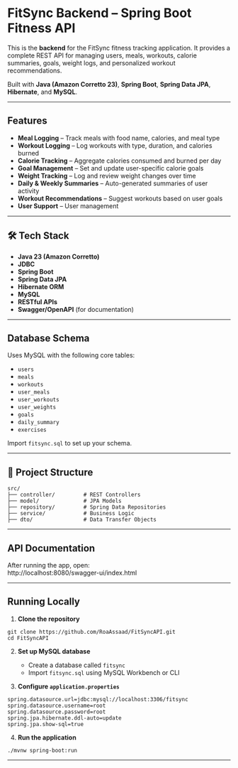 #  FitSync Backend – Spring Boot Fitness API

This is the **backend** for the FitSync fitness tracking application. It provides a complete REST API for managing users, meals, workouts, calorie summaries, goals, weight logs, and personalized workout recommendations.

Built with **Java (Amazon Corretto 23)**, **Spring Boot**, **Spring Data JPA**, **Hibernate**, and **MySQL**.

---

##  Features

-  **Meal Logging** – Track meals with food name, calories, and meal type  
-  **Workout Logging** – Log workouts with type, duration, and calories burned  
-  **Calorie Tracking** – Aggregate calories consumed and burned per day  
-  **Goal Management** – Set and update user-specific calorie goals  
-  **Weight Tracking** – Log and review weight changes over time  
-  **Daily & Weekly Summaries** – Auto-generated summaries of user activity  
-  **Workout Recommendations** – Suggest workouts based on user goals  
-  **User Support** – User management 

---

## 🛠️ Tech Stack

- **Java 23 (Amazon Corretto)**
- **JDBC**  
- **Spring Boot**  
- **Spring Data JPA**  
- **Hibernate ORM**  
- **MySQL**  
- **RESTful APIs**  
- **Swagger/OpenAPI** (for documentation)

---

##  Database Schema

Uses MySQL with the following core tables:
- `users`
- `meals`
- `workouts`
- `user_meals`
- `user_workouts`
- `user_weights`
- `goals`
- `daily_summary`
- `exercises`

Import `fitsync.sql` to set up your schema.

---

## 📂 Project Structure

```
src/
├── controller/         # REST Controllers
├── model/              # JPA Models
├── repository/         # Spring Data Repositories
├── service/            # Business Logic
├── dto/                # Data Transfer Objects

```

---

##  API Documentation

After running the app, open:  
http://localhost:8080/swagger-ui/index.html

---

##  Running Locally

1. **Clone the repository**
```
git clone https://github.com/RoaAssaad/FitSyncAPI.git
cd FitSyncAPI
```

2. **Set up MySQL database**
   - Create a database called `fitsync`
   - Import `fitsync.sql` using MySQL Workbench or CLI

3. **Configure `application.properties`**
```
spring.datasource.url=jdbc:mysql://localhost:3306/fitsync
spring.datasource.username=root
spring.datasource.password=root
spring.jpa.hibernate.ddl-auto=update
spring.jpa.show-sql=true
```

4. **Run the application**
```
./mvnw spring-boot:run
```

---

